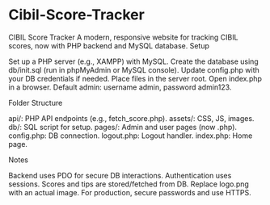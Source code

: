 # Cibil-Score-Tracker

CIBIL Score Tracker
A modern, responsive website for tracking CIBIL scores, now with PHP backend and MySQL database.
Setup

Set up a PHP server (e.g., XAMPP) with MySQL.
Create the database using db/init.sql (run in phpMyAdmin or MySQL console).
Update config.php with your DB credentials if needed.
Place files in the server root.
Open index.php in a browser.
Default admin: username admin, password admin123.

Folder Structure

api/: PHP API endpoints (e.g., fetch_score.php).
assets/: CSS, JS, images.
db/: SQL script for setup.
pages/: Admin and user pages (now .php).
config.php: DB connection.
logout.php: Logout handler.
index.php: Home page.

Notes

Backend uses PDO for secure DB interactions.
Authentication uses sessions.
Scores and tips are stored/fetched from DB.
Replace logo.png with an actual image.
For production, secure passwords and use HTTPS.
